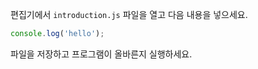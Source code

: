 [&EXEC]: # (touch introduction.js && javascripting select introduction && bouncecode editor-reset && bouncecode editor-open introduction.js)
[&RUN]: # (node introduction.js)
[&TEST]: # (javascripting select introduction && javascripting run introduction.js && javascripting verify introduction.js)

편집기에서 `introduction.js` 파일을 열고 다음 내용을 넣으세요.
```js
console.log('hello');
```
파일을 저장하고 프로그램이 올바른지 실행하세요.